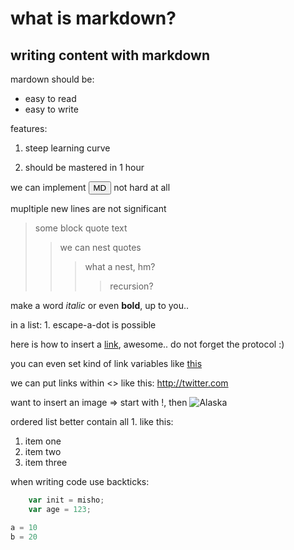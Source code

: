 what is markdown?
=
writing content with markdown
-
mardown should be:
- easy to read
- easy to write

features:
1. steep learning curve

2. should be mastered in 1 hour

we can implement <button>MD</button> not hard at all



mupltiple new lines are not significant

>some block quote text
>>we can nest quotes
>>>what a nest, hm?
>>>>recursion?

make a word *italic* or even **bold**, up to you..

in a list:
1\. escape-a-dot is possible

here is how to insert a [link](http://reddit.com "hover text here"), awesome..
do not forget the protocol :)

you can even set kind of link variables like [this][link1]


[link1]: http://pinterest.com "Pinterest"

we can put links within <> like this: <http://twitter.com>

want to insert an image => start with !, then
![Alaska](http://imgur.com/gallery/3dzpiyw)

ordered list better contain all 1. like this:
1. item one
1. item two
1. item three

when writing code use backticks:
```javascript
    var init = misho;
    var age = 123;
```
```python
a = 10
b = 20
```
